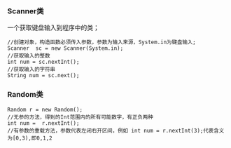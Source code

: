 ### Scanner类
一个获取键盘输入到程序中的类；
```
//创建对象，构造函数必须传入参数，参数为输入来源，System.in为键盘输入;
Scanner  sc = new Scanner(System.in);
//获取输入的整数
int num = sc.nextInt();
//获取输入的字符串
String num = sc.next();
```

### Random类
```
Random r = new Random();
//无参的方法，得到的Int范围内的所有可能数字，有正负两种
int num =  r.nextInt();
//有参数的重载方法，参数代表左闭右开区间，例如 int num = r.nextInt(3);代表含义为[0,3),即0,1,2


```
